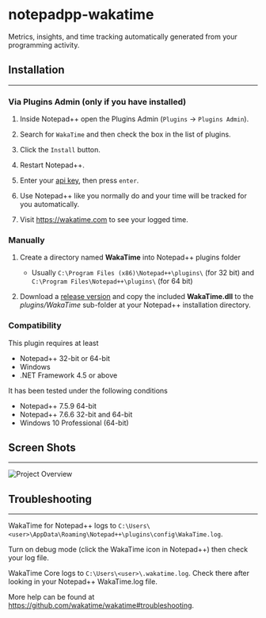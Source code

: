 notepadpp-wakatime
=====================

Metrics, insights, and time tracking automatically generated from your programming activity.

## Installation
------------

### Via Plugins Admin (only if you have installed)

1. Inside Notepad++ open the Plugins Admin (`Plugins` → `Plugins Admin`).

2. Search for `WakaTime` and then check the box in the list of plugins.

3. Click the `Install` button.

4. Restart Notepad++.

3. Enter your [api key](https://wakatime.com/settings#apikey), then press `enter`.

4. Use Notepad++ like you normally do and your time will be tracked for you automatically.

5. Visit https://wakatime.com to see your logged time.

### Manually

1. Create a directory named **WakaTime** into Notepad++ plugins folder
    * Usually `C:\Program Files (x86)\Notepad++\plugins\` (for 32 bit) and `C:\Program Files\Notepad++\plugins\` (for 64 bit)

2. Download a [release version][1] and copy the included **WakaTime.dll** to the *plugins/WakaTime* sub-folder at your Notepad++ installation directory.

### Compatibility
This plugin requires at least
* Notepad++ 32-bit or 64-bit
* Windows
* .NET Framework 4.5 or above

It has been tested under the following conditions
* Notepad++ 7.5.9 64-bit
* Notepad++ 7.6.6 32-bit and 64-bit
* Windows 10 Professional (64-bit)

## Screen Shots
------------

![Project Overview](https://wakatime.com/static/img/ScreenShots/ScreenShot-2014-10-29.png)

## Troubleshooting
---------------

WakaTime for Notepad++ logs to `C:\Users\<user>\AppData\Roaming\Notepad++\plugins\config\WakaTime.log`.

Turn on debug mode (click the WakaTime icon in Notepad++) then check your log file.

WakaTime Core logs to `C:\Users\<user>\.wakatime.log`. Check there after looking in your Notepad++ WakaTime.log file.

More help can be found at https://github.com/wakatime/wakatime#troubleshooting.

  [1]: https://github.com/wakatime/notepadpp-wakatime/releases